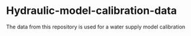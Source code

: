 # Hydraulic-model-calibration-data
The data from this repository is used for a water supply model calibration
